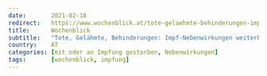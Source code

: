 ```yaml
---
date:       2021-02-18
redirect:   https://www.wochenblick.at/tote-gelaehmte-behinderungen-impf-nebenwirkungen-weiterhin-geleugnet/
title:      Wochenblick
subtitle:   "Tote, Gelähmte, Behinderungen: Impf-Nebenwirkungen weiterhin geleugnet"
country:    AT
categories: [mit oder an Impfung gestorben, Nebenwirkungen]
tags:       [wochenblick, impfung]
---
```

